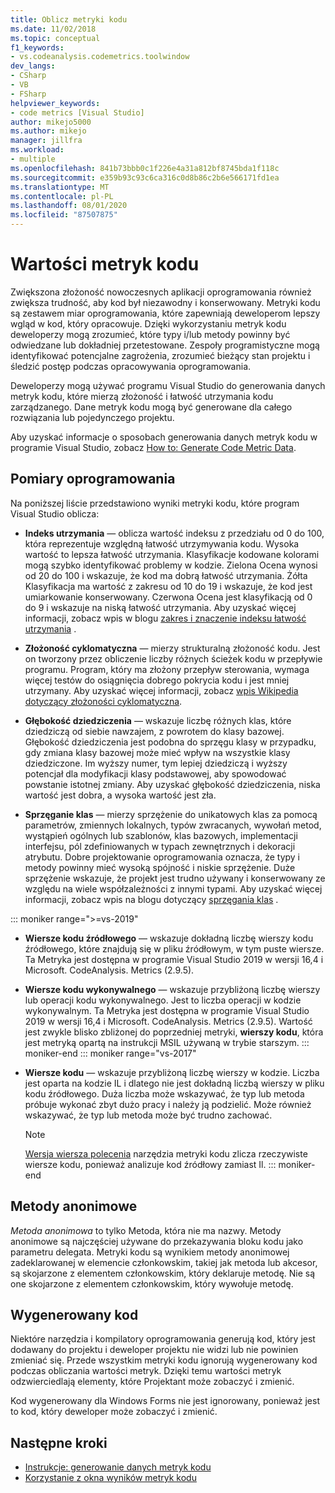 ```yaml
---
title: Oblicz metryki kodu
ms.date: 11/02/2018
ms.topic: conceptual
f1_keywords:
- vs.codeanalysis.codemetrics.toolwindow
dev_langs:
- CSharp
- VB
- FSharp
helpviewer_keywords:
- code metrics [Visual Studio]
author: mikejo5000
ms.author: mikejo
manager: jillfra
ms.workload:
- multiple
ms.openlocfilehash: 841b73bbb0c1f226e4a31a812bf8745bda1f118c
ms.sourcegitcommit: e359b93c93c6ca316c0d8b86c2b6e566171fd1ea
ms.translationtype: MT
ms.contentlocale: pl-PL
ms.lasthandoff: 08/01/2020
ms.locfileid: "87507875"
---
```

# <a name="code-metrics-values"></a>Wartości metryk kodu

Zwiększona złożoność nowoczesnych aplikacji oprogramowania również zwiększa trudność, aby kod był niezawodny i konserwowany. Metryki kodu są zestawem miar oprogramowania, które zapewniają deweloperom lepszy wgląd w kod, który opracowuje. Dzięki wykorzystaniu metryk kodu deweloperzy mogą zrozumieć, które typy i/lub metody powinny być odwiedzane lub dokładniej przetestowane. Zespoły programistyczne mogą identyfikować potencjalne zagrożenia, zrozumieć bieżący stan projektu i śledzić postęp podczas opracowywania oprogramowania.

Deweloperzy mogą używać programu Visual Studio do generowania danych metryk kodu, które mierzą złożoność i łatwość utrzymania kodu zarządzanego. Dane metryk kodu mogą być generowane dla całego rozwiązania lub pojedynczego projektu.

Aby uzyskać informacje o sposobach generowania danych metryk kodu w programie Visual Studio, zobacz [How to: Generate Code Metric Data](../code-quality/how-to-generate-code-metrics-data.md).

## <a name="software-measurements"></a>Pomiary oprogramowania

Na poniższej liście przedstawiono wyniki metryki kodu, które program Visual Studio oblicza:

- **Indeks utrzymania** — oblicza wartość indeksu z przedziału od 0 do 100, która reprezentuje względną łatwość utrzymywania kodu. Wysoka wartość to lepsza łatwość utrzymania. Klasyfikacje kodowane kolorami mogą szybko identyfikować problemy w kodzie. Zielona Ocena wynosi od 20 do 100 i wskazuje, że kod ma dobrą łatwość utrzymania. Żółta Klasyfikacja ma wartość z zakresu od 10 do 19 i wskazuje, że kod jest umiarkowanie konserwowany. Czerwona Ocena jest klasyfikacją od 0 do 9 i wskazuje na niską łatwość utrzymania. Aby uzyskać więcej informacji, zobacz wpis w blogu [zakres i znaczenie indeksu łatwość utrzymania](https://blogs.msdn.microsoft.com/codeanalysis/2007/11/20/maintainability-index-range-and-meaning/) .

- **Złożoność cyklomatyczna** — mierzy strukturalną złożoność kodu. Jest on tworzony przez obliczenie liczby różnych ścieżek kodu w przepływie programu. Program, który ma złożony przepływ sterowania, wymaga więcej testów do osiągnięcia dobrego pokrycia kodu i jest mniej utrzymany. Aby uzyskać więcej informacji, zobacz [wpis Wikipedia dotyczący złożoności cyklomatyczna](https://wikipedia.org/wiki/Cyclomatic_complexity).

- **Głębokość dziedziczenia** — wskazuje liczbę różnych klas, które dziedziczą od siebie nawzajem, z powrotem do klasy bazowej. Głębokość dziedziczenia jest podobna do sprzęgu klasy w przypadku, gdy zmiana klasy bazowej może mieć wpływ na wszystkie klasy dziedziczone. Im wyższy numer, tym lepiej dziedziczą i wyższy potencjał dla modyfikacji klasy podstawowej, aby spowodować powstanie istotnej zmiany. Aby uzyskać głębokość dziedziczenia, niska wartość jest dobra, a wysoka wartość jest zła.

- **Sprzęganie klas** — mierzy sprzężenie do unikatowych klas za pomocą parametrów, zmiennych lokalnych, typów zwracanych, wywołań metod, wystąpień ogólnych lub szablonów, klas bazowych, implementacji interfejsu, pól zdefiniowanych w typach zewnętrznych i dekoracji atrybutu. Dobre projektowanie oprogramowania oznacza, że typy i metody powinny mieć wysoką spójność i niskie sprzężenie. Duże sprzężenie wskazuje, że projekt jest trudno używany i konserwowany ze względu na wiele współzależności z innymi typami. Aby uzyskać więcej informacji, zobacz wpis na blogu dotyczący [sprzęgania klas](https://blogs.msdn.microsoft.com/zainnab/2011/05/25/code-metrics-class-coupling/) .

::: moniker range=">=vs-2019"

- **Wiersze kodu źródłowego** — wskazuje dokładną liczbę wierszy kodu źródłowego, które znajdują się w pliku źródłowym, w tym puste wiersze. Ta Metryka jest dostępna w programie Visual Studio 2019 w wersji 16,4 i Microsoft. CodeAnalysis. Metrics (2.9.5).

- **Wiersze kodu wykonywalnego** — wskazuje przybliżoną liczbę wierszy lub operacji kodu wykonywalnego. Jest to liczba operacji w kodzie wykonywalnym. Ta Metryka jest dostępna w programie Visual Studio 2019 w wersji 16,4 i Microsoft. CodeAnalysis. Metrics (2.9.5). Wartość jest zwykle blisko zbliżonej do poprzedniej metryki, **wierszy kodu**, która jest metryką opartą na instrukcji MSIL używaną w trybie starszym.
::: moniker-end
::: moniker range="vs-2017"

- **Wiersze kodu** — wskazuje przybliżoną liczbę wierszy w kodzie. Liczba jest oparta na kodzie IL i dlatego nie jest dokładną liczbą wierszy w pliku kodu źródłowego. Duża liczba może wskazywać, że typ lub metoda próbuje wykonać zbyt dużo pracy i należy ją podzielić. Może również wskazywać, że typ lub metoda może być trudno zachować.

   > [!NOTE]
   > [Wersja wiersza polecenia](../code-quality/how-to-generate-code-metrics-data.md#command-line-code-metrics) narzędzia metryki kodu zlicza rzeczywiste wiersze kodu, ponieważ analizuje kod źródłowy zamiast Il.
::: moniker-end

## <a name="anonymous-methods"></a>Metody anonimowe

*Metoda anonimowa* to tylko Metoda, która nie ma nazwy. Metody anonimowe są najczęściej używane do przekazywania bloku kodu jako parametru delegata. Metryki kodu są wynikiem metody anonimowej zadeklarowanej w elemencie członkowskim, takiej jak metoda lub akcesor, są skojarzone z elementem członkowskim, który deklaruje metodę. Nie są one skojarzone z elementem członkowskim, który wywołuje metodę.

## <a name="generated-code"></a>Wygenerowany kod

Niektóre narzędzia i kompilatory oprogramowania generują kod, który jest dodawany do projektu i deweloper projektu nie widzi lub nie powinien zmieniać się. Przede wszystkim metryki kodu ignorują wygenerowany kod podczas obliczania wartości metryk. Dzięki temu wartości metryk odzwierciedlają elementy, które Projektant może zobaczyć i zmienić.

Kod wygenerowany dla Windows Forms nie jest ignorowany, ponieważ jest to kod, który deweloper może zobaczyć i zmienić.

## <a name="next-steps"></a>Następne kroki

- [Instrukcje: generowanie danych metryk kodu](../code-quality/how-to-generate-code-metrics-data.md)
- [Korzystanie z okna wyników metryk kodu](../code-quality/working-with-code-metrics-data.md)
